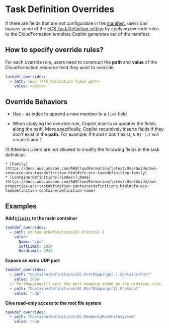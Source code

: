 # Task Definition Overrides
If there are fields that are not configurable in the [manifest](../manifest/overview.en.md), users can bypass some of the [ECS Task Definition setting](https://docs.aws.amazon.com/AWSCloudFormation/latest/UserGuide/aws-resource-ecs-taskdefinition.html) by applying override rules to the CloudFormation template Copilot generates out of the manifest.

## How to specify override rules?
For each override rule, users need to construct the **path** and **value** of the CloudFormation resource field they want to override.

``` yaml
taskdef_overrides:
  - path: <ECS Task Definition field path>
    value: <value>
```

## Override Behaviors

- Use `-` as index to append a new member to a `list` field

- When applying the override rule, Copilot inserts or updates the fields along the path. More specifically, Copilot recursively inserts fields if they don't exist in the **path**. For example: if `B` and `C` don't exist, `A.B[-].C` will create `B` and `C`

!!! Attention
    Users are not allowed to modify the following fields in the task definition.

    * [Family](https://docs.aws.amazon.com/AWSCloudFormation/latest/UserGuide/aws-resource-ecs-taskdefinition.html#cfn-ecs-taskdefinition-family)
    * [ContainerDefinitions[<index>].Name](https://docs.aws.amazon.com/AWSCloudFormation/latest/UserGuide/aws-properties-ecs-taskdefinition-containerdefinitions.html#cfn-ecs-taskdefinition-containerdefinition-name)

## Examples

**Add [`Ulimits`](https://docs.aws.amazon.com/AWSCloudFormation/latest/UserGuide/aws-properties-ecs-taskdefinition-containerdefinitions-ulimit.html) to the main container**

``` yaml
taskdef_overrides:
  - path: ContainerDefinitions[0].Ulimits[-]
    value:
      Name: "cpu"
      SoftLimit: 1024
      HardLimit: 2048
```

**Expose an extra UDP port**

``` yaml
taskdef_overrides:
  - path: "ContainerDefinitions[0].PortMappings[-].ContainerPort"
    value: 2056
  // PortMappings[1] gets the port mapping added by the previous rule, since by default Copilot creates a port mapping.
  - path: "ContainerDefinitions[0].PortMappings[1].Protocol"
    value: "udp"
```

**Give read-only access to the root file system**

``` yaml
taskdef_overrides:
  - path: "ContainerDefinitions[0].ReadonlyRootFilesystem"
    value: true
```
